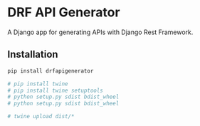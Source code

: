 # DRF API Generator

A Django app for generating APIs with Django Rest Framework.

## Installation

```sh
pip install drfapigenerator

# pip install twine  
# pip install twine setuptools   
# python setup.py sdist bdist_wheel
# python setup.py sdist bdist_wheel

# twine upload dist/*  
